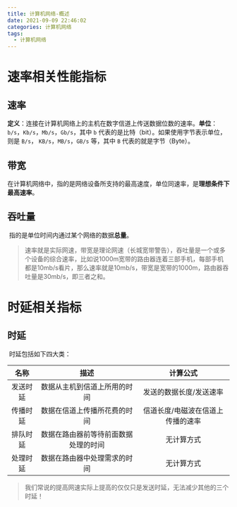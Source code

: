 ```yaml
---
title: 计算机网络-概述
date: 2021-09-09 22:46:02
categories: 计算机网络
tags: 
  - 计算机网络
---
```


# 速率相关性能指标

## 速率

​	**定义**：连接在计算机网络上的主机在数字信道上传送数据位数的速率。
​	**单位**：`b/s`，`Kb/s`，`Mb/s`，`Gb/s`，其中 `b` 代表的是比特（bit）。如果使用字节表示单位，则是 `B/s`， `KB/s`，`MB/s`，`GB/s` 等，其中 `B` 代表的就是字节（Byte）。

## 带宽

​	在计算机网络中，指的是网络设备所支持的最高速度，单位同速率，是**理想条件下最高速率**。

## 吞吐量

​	指的是单位时间内通过某个网络的数据**总量**。
> ​	速率就是实际网速，带宽是理论网速（长城宽带警告），吞吐量是一个或多个设备的综合速率，比如说1000m宽带的路由器连着三部手机，每部手机都是10mb/s看片，那么速率就是10mb/s，带宽是宽带的1000m，路由器吞吐量是30mb/s，即三者之和。

# 时延相关指标

## 时延

​	时延包括如下四大类：

|   名称   |                 描述                 |             计算公式              |
| :------: | :----------------------------------: | :-------------------------------: |
| 发送时延 |     数据从主机到信道上所用的时间     |      发送的数据长度/发送速率      |
| 传播时延 |     数据在信道上传播所花费的时间     | 信道长度/电磁波在信道上传播的速率 |
| 排队时延 | 数据在路由器前等待前面数据处理的时间 |            无计算方式             |
| 处理时延 |     数据在路由器中处理需求的时间     |            无计算方式             |

> 我们常说的提高网速实际上提高的仅仅只是发送时延，无法减少其他的三个时延！
